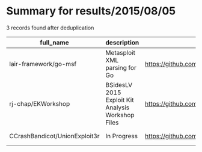 
# Summary for results/2015/08/05
    
3 records found after deduplication

| full_name | description | html_url | matched_list | matched_count | pushed_at | size | stargazers_count | language | forks_count | vul_ids |
|-------------------------------|---------------------------------------------------|--------------------------------------------------|----------------------------------|-----------------|---------------------------|--------|--------------------|------------|---------------|-----------|
| lair-framework/go-msf | Metasploit XML parsing for Go | https://github.com/lair-framework/go-msf | ['metasploit module OR payload'] | 1 | 2015-08-05 07:47:22+00:00 | 136 | 1 | Go | 2 | [] |
| rj-chap/EKWorkshop | BSidesLV 2015 Exploit Kit Analysis Workshop Files | https://github.com/rj-chap/EKWorkshop | ['exploit'] | 1 | 2015-08-05 02:35:49+00:00 | 20368 | 24 | | 7 | [] |
| CCrashBandicot/UnionExploit3r | In Progress | https://github.com/CCrashBandicot/UnionExploit3r | ['exploit'] | 1 | 2015-08-05 15:22:50+00:00 | 112 | 1 | Perl | 1 | [] |
